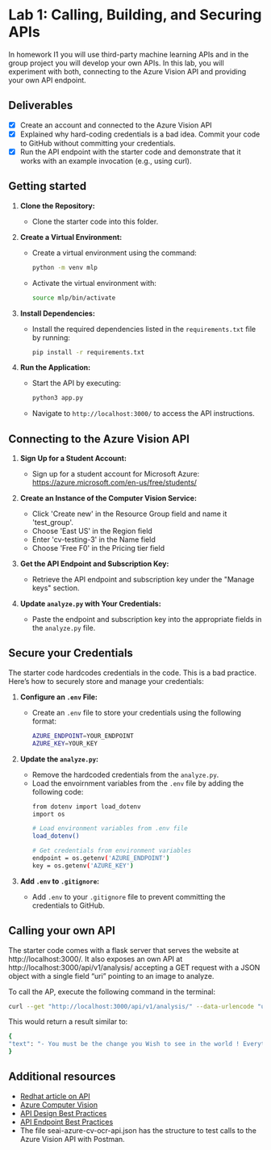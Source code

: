 # Lab 1: Calling, Building, and Securing APIs
In homework I1 you will use third-party machine learning APIs and in the group project you will develop your own APIs. In this lab, you will experiment with both, connecting to the Azure Vision API and providing your own API endpoint. 

## Deliverables
- [x] Create an account and connected to the Azure Vision API
- [x] Explained why hard-coding credentials is a bad idea. Commit your code to GitHub without committing your credentials.
- [x] Run the API endpoint with the starter code and demonstrate that it works with an example invocation (e.g., using curl).

## Getting started

1. **Clone the Repository:**
    - Clone the starter code into this folder.

2. **Create a Virtual Environment:**
   - Create a virtual environment using the command:
     ```bash
     python -m venv mlp
     ``` 
   - Activate the virtual environment with:
     ```bash
     source mlp/bin/activate
     ```

3. **Install Dependencies:**
   - Install the required dependencies listed in the `requirements.txt` file by running:
     ```bash
     pip install -r requirements.txt
     ```

4. **Run the Application:**
   - Start the API by executing:
     ```bash
     python3 app.py
     ```
   - Navigate to `http://localhost:3000/` to access the API instructions.

## Connecting to the Azure Vision API

1. **Sign Up for a Student Account:**
    - Sign up for a student account for Microsoft Azure: https://azure.microsoft.com/en-us/free/students/

2. **Create an Instance of the Computer Vision Service:**
    - Click 'Create new' in the Resource Group field and name it 'test_group'.
    - Choose 'East US' in the Region field
    - Enter 'cv-testing-3' in the Name field
    - Choose 'Free F0' in the Pricing tier field

3. **Get the API Endpoint and Subscription Key:**
    - Retrieve the API endpoint and subscription key under the "Manage keys" section.

4. **Update `analyze.py` with Your Credentials:**
    - Paste the endpoint and subscription key into the appropriate fields in the `analyze.py` file.


## Secure your Credentials
The starter code hardcodes credentials in the code. This is a bad practice. Here’s how to securely store and manage your credentials:

1. **Configure an `.env` File:**
   - Create an `.env` file to store your credentials using the following format:
     ```bash
     AZURE_ENDPOINT=YOUR_ENDPOINT
     AZURE_KEY=YOUR_KEY
     ```

2. **Update the `analyze.py`:**
   - Remove the hardcoded credentials from the `analyze.py`.
   - Load the envoirnment variables from the `.env` file by adding the following code:
       ```bash
       from dotenv import load_dotenv
       import os

       # Load environment variables from .env file
       load_dotenv()

       # Get credentials from environment variables
       endpoint = os.getenv('AZURE_ENDPOINT')
       key = os.getenv('AZURE_KEY')
       ```


2. **Add `.env` to `.gitignore`:**
    - Add `.env` to your `.gitignore` file to prevent committing the credentials to GitHub.

## Calling your own API
The starter code comes with a flask server that serves the website at http://localhost:3000/. It also exposes an own API at http://localhost:3000/api/v1/analysis/ accepting a GET request with a JSON object with a single field “uri” pointing to an image to analyze.

To call the AP, execute the following command in the terminal:
```bash
curl --get "http://localhost:3000/api/v1/analysis/" --data-urlencode "uri=https://learn.microsoft.com/en-us/azure/ai-services/computer-vision/images/handwritten-note.jpg"
```

This would return a result similar to:
```bash
{
"text": "- You must be the change you Wish to see in the world ! Everything has its beauty, but not everyone sees it !"
}
```


## Additional resources 
- [Redhat article on API](https://www.redhat.com/en/topics/api/what-are-application-programming-interfaces)
- [Azure Computer Vision](https://learn.microsoft.com/en-us/python/api/overview/azure/cognitiveservices-vision-computervision-readme?view=azure-python)
- [API Design Best Practices](https://blog.stoplight.io/crud-api-design?_ga=2.223919515.1813989671.1674077556-1488117179.1674077556)
- [API Endpoint Best Practices](https://www.telerik.com/blogs/7-tips-building-good-web-api)
- The file seai-azure-cv-ocr-api.json has the structure to test calls to the Azure Vision API with Postman.

